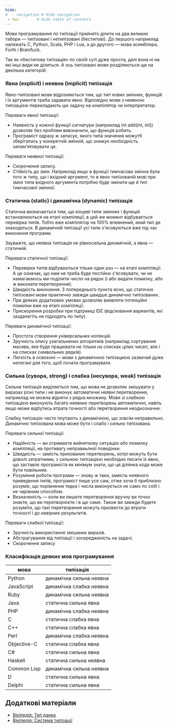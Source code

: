 ```yaml
---
hide:
#  - navigation # Hide navigation
 - toc        # Hide table of contents
---
```


Мови програмування по типізації прийнято ділити на два великих табори — типізовані і нетипізовані (бестипові). До першого наприклад належать C, Python, Scala, PHP і Lua, а до другого — мова асемблера, Forth і Brainfuck.

Так як «бестипова типізація» по своїй суті дуже проста, далі вона ні на які інші види не ділиться. А ось типізовані мови розділяються ще на декілька категорій:




### Явна (explicit) і неявна (implicit) типізація

Явно-типізовані мови відрізняються тим, що тип нових змінних, функцій і їх аргументів треба задавати явно. Відповідно мови з неявною типізацією перекладають цю задачу на компілятор чи інтерпретатор.

Переваги явної типізації:

- Наявність у кожної функції сигнатури (наприклад int add(int, int)) дозволяє без проблем вивзначити, що функція робить.
- Програміст одразу ж записує, якого типа значення можутб зберігатись у конкретній змінній, що знижує необхідність запам'ятовувати це.

Переваги неявної типізації:

- Скорочення запису.
- Стійкість до змін. Наприклад якщо в функції тимчасова змінна була того ж типу, що і вхідний аргумент, то в явно типізованій мові при зміні типа вхідного аргумента потрібно буде змінити ще й тип тимчасової змінної.








### Статична (static) і динамічна (dynamic) типізація

Статична визначається тим, що кінцеві типи змінних і функцій встановлюються на етапі компіляції, в цей же момент відбувається перевірка типів. Тобто вже компілятор на 100% впевнений, який тип де знаходиться. В динамічній типізації усі типи з'ясовуються вже під час виконання програми. 

Зауважте, що неявна типізація не рівносильна динамічній, а явна — статичній.

Переваги статичної типізації:

- Перевірки типів відбуваються тільки один раз — на етапі компіляції. А це означає, що нам не треба буде постійно з'ясовувати, чи не намагаємось ми поділити число на рядок (і або видати помилку, або ж виконати перетворення).
- Швидкість виконання. З попереднього пункта ясно, що статично типізовані мови  практично завжди швидше динамічно типізованих.
- При деяких додаткових умовах дозволяє виявляти потенційні помилки вже на етапі компіляції.
- Прискорення розробки при підтримці IDE (відсіювання вариантів, які заздалегіть не підходять по типу).

Переваги динамічної типізації:

- Простота створення універсальних колекцій.
- Зручність опису узагальнених алгоритмів (наприклад сортування масива, яке буде працювати не тільки на списках цілих чисел, але і на списках символьних рядків).
- Легкість в освоєнні — мови з динамічною типізациєю зазвичай дуже непогані для того, щоб почати програмувати.




### Сильна (сувора, strong) і слабка (несувора, weak) типізація

Сильна типізація виділяється тим, що мова не дозволяє змішувати у виразах різні типи і не виконує автоматичні неявні перетворення, наприклад не можна відняти з рядка множину. Мови зі слабкою типізацією виконують багато неявних перетворень автоматично, навіть якщо може відбутись втрата точності або перетворення неоднозначне.

Слабку типізацію часто плутають з динамічною, що зовсім неправильно. Динамічно типізована мова може бути і слабо і сильно типізована.

Переваги сильної типізації:

- Надійність — ви отримаєте вийняткову ситуацію або помилку компіляції, на противагу неправиьлної поведінки.
- Швидкість — замість прихованих перетворень, котрі можуть бути доволі затратними, з сильною типізацією необхідно писати їх явно, що заставлє програміста як мінімум знати, що ця ділянка кода може бути повільним.
- Розуміння роботи програми — знову ж таки, замість неявного приведення типів, програміст пише усе сам, отже хоча б приблизно розуміє, що порівняння тядка і числа виконується не само по собі і не чарівним способом.
- Визначеність — коли ви пишете перетворення вручну ви точно знаєте, що ви перетворюєте і в що саме. Також ви завжди будете розуміти, що такі перетворення можуть призвести до втрати точності і до невірних результатів.

Переваги слабкої типізації:

- Зручність використання змішаних виразів.
- Абстрагування від типізації і зосередженість на задачі.
- Скорочення запису








### Класифікація деяких мов програмування

|мова|типізація|
|-|-|
|Python|динамічна сильна неявна|
|JavaScript|динамічна слабка неявна|
|Ruby|динамічна сильна неявна|
|Java|статична сильна явна|
|PHP|динамічна слабка неявна|
|C|статична слабка явна|
|C++|статична слабка явна|
|Perl|динамічна слабка неявна|
|Objective-C|статична слабка явна|
|C#|статична сильна явна|
|Haskell|статична сильна неявна|
|Common Lisp|динамічна сильна неявна|
|D|статична сильна явна|
|Delphi|статична сильна явна|














## Додаткові матеріали

- [Вікіпедія: Тип даних](https://uk.wikipedia.org/wiki/Тип_даних)
- [Вікіпедія: Система типізації](https://uk.wikipedia.org/wiki/Система_типізації)



<!-- https://habr.com/post/161205/ -->